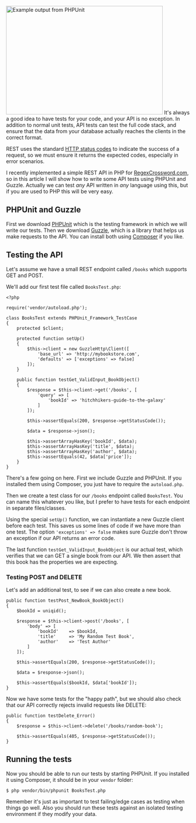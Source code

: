 <img class="floatright" src="/images/blog/testing-your-api-with-phpunit/phpunit.png" alt="Example output from PHPUnit" height="296" width="428"> It's always a good idea to have tests for your code, and your API is no exception. In addition to normal unit tests, API tests can test the full code stack, and ensure that the data from your database actually reaches the clients in the correct format.

REST uses the standard [HTTP status codes](http://en.wikipedia.org/wiki/List_of_HTTP_status_codes) to indicate the success of a request, so we must ensure it returns the expected codes, especially in error scenarios.

I recently implemented a simple REST API in PHP for [RegexCrossword.com](http://regexcrossword.com/), so in this article I will show how to write some API tests using PHPUnit and Guzzle. Actually we can test _any_ API written in _any_ language using this, but if you are used to PHP this will be very easy.

<!-- more-->

## PHPUnit and Guzzle

First we download [PHPUnit](https://phpunit.de/) which is the testing framework in which we will write our tests. Then we download [Guzzle](http://guzzle.readthedocs.org/en/latest/overview.html#installation), which is a library that helps us make requests to the API. You can install both using [Composer](https://getcomposer.org/) if you like.

## Testing the API

Let's assume we have a small REST endpoint called `/books` which supports GET and POST.

We'll add our first test file called `BooksTest.php`:

    <?php

    require('vendor/autoload.php');

    class BooksTest extends PHPUnit_Framework_TestCase
    {
        protected $client;

        protected function setUp()
        {
            $this->client = new GuzzleHttp\Client([
                'base_url' => 'http://mybookstore.com',
                'defaults' => ['exceptions' => false]
            ]);
        }

        public function testGet_ValidInput_BookObject()
        {
            $response = $this->client->get('/books', [
                'query' => [
                    'bookId' => 'hitchhikers-guide-to-the-galaxy'
                ]
            ]);

            $this->assertEquals(200, $response->getStatusCode());

            $data = $response->json();

            $this->assertArrayHasKey('bookId', $data);
            $this->assertArrayHasKey('title', $data);
            $this->assertArrayHasKey('author', $data);
            $this->assertEquals(42, $data['price']);
        }
    }

There's a few going on here. First we include Guzzle and PHPUnit. If you installed them using Composer, you just have to require the `autoload.php`.

Then we create a test class for our `/books` endpoint called `BooksTest`. You can name this whatever you like, but I prefer to have tests for each endpoint in separate files/classes.

Using the special `setUp()` function, we can instantiate a new Guzzle client before each test. This saves us some lines of code if we have more than one test. The option `'exceptions' => false` makes sure Guzzle don't throw an exception if our API returns an error code.

The last function `testGet_ValidInput_BookObject` is our actual test, which verifies that we can GET a single book from our API. We then assert that this book has the properties we are expecting.

### Testing POST and DELETE

Let's add an additional test, to see if we can also create a new book.

    public function testPost_NewBook_BookObject()
    {
        $bookId = uniqid();

        $response = $this->client->post('/books', [
            'body' => [
                'bookId'    => $bookId,
                'title'     => 'My Random Test Book',
                'author'    => 'Test Author'
            ]
        ]);

        $this->assertEquals(200, $response->getStatusCode());

        $data = $response->json();

        $this->assertEquals($bookId, $data['bookId']);
    }

Now we have some tests for the "happy path", but we should also check that our API correctly rejects invalid requests like DELETE:
    
    public function testDelete_Error()
    {
        $response = $this->client->delete('/books/random-book');
        
        $this->assertEquals(405, $response->getStatusCode());
    }


## Running the tests

Now you should be able to run our tests by starting PHPUnit. If you installed it using Composer, it should be in your `vendor` folder:

    $ php vendor/bin/phpunit BooksTest.php

Remember it's just as important to test failing/edge cases as testing when things go well. Also you should run these tests against an isolated testing environment if they modify your data.
